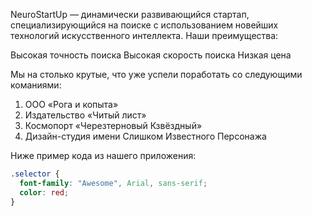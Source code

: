 NeuroStartUp — динамически развивающийся стартап, специализирующийся на поиске с использованием новейших технологий искусственного интеллекта. Наши преимущества:

Высокая точность поиска
Высокая скорость поиска
Низкая цена


Мы на столько крутые, что уже успели поработать со следующими команиями:

1. ООО «Рога и копыта»
2. Издательство «Читый лист»
3. Космопорт «Черезтерновый Кзвёздный»
4. Дизайн-студия имени Слишком Известного Персонажа

Ниже пример кода из нашего приложения:
```css
.selector {
  font-family: "Awesome", Arial, sans-serif;
  color: red;
}
```
